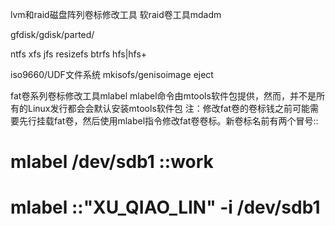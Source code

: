 lvm和raid磁盘阵列卷标修改工具
软raid卷工具mdadm

gfdisk/gdisk/parted/

ntfs
xfs
jfs
resizefs
btrfs
hfs|hfs+

iso9660/UDF文件系统
mkisofs/genisoimage
eject

fat卷系列卷标修改工具mlabel
mlabel命令由mtools软件包提供，然而，并不是所有的Linux发行都会会默认安装mtools软件包
注：修改fat卷的卷标钱之前可能需要先行挂载fat卷，然后使用mlabel指令修改fat卷卷标。新卷标名前有两个冒号::
# mlabel /dev/sdb1 ::work
# mlabel ::"XU_QIAO_LIN" -i /dev/sdb1

